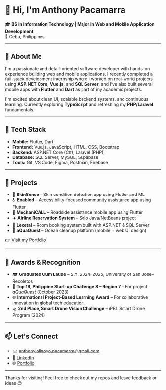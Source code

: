 # 👋 Hi, I'm Anthony Pacamarra

🎓 **BS in Information Technology | Major in Web and Mobile Application Development**  
📍 Cebu, Philippines

---

## 🚀 About Me

I'm a passionate and detail-oriented software developer with hands-on experience building web and mobile applications. I recently completed a full-stack development internship where I worked on real-world projects using **ASP.NET Core**, **Vue.js**, and **SQL Server**, and I’ve also built several mobile apps with **Flutter** and **Dart** as part of my academic projects.

I'm excited about clean UI, scalable backend systems, and continuous learning. Currently exploring **TypeScript** and refreshing my **PHP/Laravel** fundamentals.

---

## 🧰 Tech Stack

- **Mobile:** Flutter, Dart
- **Frontend:** Vue.js, JavaScript, HTML, CSS, Bootstrap
- **Backend:** ASP.NET Core (C#), Laravel (PHP),
- **Database:** SQL Server, MySQL, Supabase
- **Tools:** Git, VS Code, Figma, Postman, Firebase

---

## 📂 Projects

- 🔬 **SkinSense** – Skin condition detection app using Flutter and ML
- ♿ **Enabled** – Accessibility-focused community assistance app using Flutter
- 🚗 **MechaniCALL** – Roadside assistance mobile app using Flutter
- ✈️ **Airline Reservation System** – Solo Java/NetBeans project
- 🏢 **Lexetal** – Room booking system built with ASP.NET & SQL Server
- 🌊 **aQuaQuest** – Ocean cleanup platform (mobile + web UI design)


👉 [Visit my Portfolio](https://pacamarraanthony.my.canva.site)

---

## 🏅 Awards & Recognition

- 🎓 **Graduated Cum Laude** – S.Y. 2024–2025, University of San Jose–Recoletos  
- 🚀 **Top 19, Philippine Start-up Challenge 8 – Region 7** – For project *aQuaQuest* (October 2023)  
- 🌐 **International Project-Based Learning Award** – For collaborative innovation in global tech education  
- 🛸 **2nd Place, Smart Drone Vision Challenge** – iPBL Smart Drone Program (2024)

---

## 📫 Let's Connect

- ✉️ anthony.alipoyo.pacamarra@gmail.com  
- 🔗 [LinkedIn](https://www.linkedin.com/in/anthony-pacamarra-994a29305/)  
- 🌐 [Portfolio](https://pacamarraanthony.my.canva.site)  

---

Thanks for visiting! Feel free to check out my repos and leave feedback or ideas 😊
